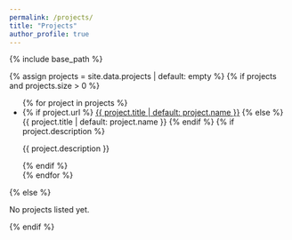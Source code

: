 ```yaml
---
permalink: /projects/
title: "Projects"
author_profile: true
---
```


{% include base_path %}

{% assign projects = site.data.projects | default: empty %}
{% if projects and projects.size > 0 %}
<ul class="projects-list">
  {% for project in projects %}
  <li>
    {% if project.url %}
      <a href="{{ project.url | relative_url }}">{{ project.title | default: project.name }}</a>
    {% else %}
      {{ project.title | default: project.name }}
    {% endif %}
    {% if project.description %}
      <p>{{ project.description }}</p>
    {% endif %}
  </li>
  {% endfor %}
</ul>
{% else %}
<p>No projects listed yet.</p>
{% endif %}

